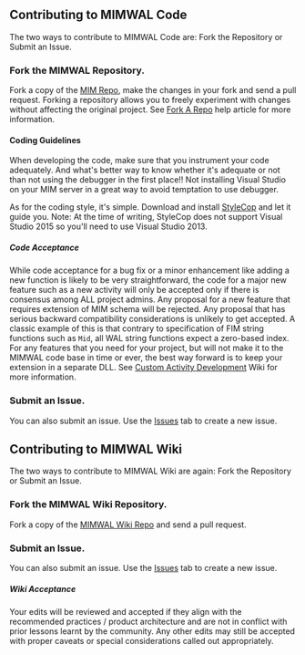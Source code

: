 ## Contributing to MIMWAL Code

The two ways to contribute to MIMWAL Code are: Fork the Repository or Submit an Issue.

### Fork the MIMWAL Repository.

Fork a copy of the [MIM Repo](https://github.com/Microsoft/MIMWAL), make the changes in your fork and send a pull request. Forking a repository allows you to freely experiment with changes without affecting the original project. See [Fork A Repo](https://help.github.com/articles/fork-a-repo/) help article for more information.

#### Coding Guidelines

When developing the code, make sure that you instrument your code adequately. And what's better way to know whether it's adequate or not than not using the debugger in the first place!! Not installing Visual Studio on your MIM server in a great way to avoid temptation to use debugger. 

As for the coding style, it's simple. Download and install [StyleCop](http://stylecop.codeplex.com/) and let it guide you. Note: At the time of writing, StyleCop does not support Visual Studio 2015 so you'll need to use Visual Studio 2013.

##### Code Acceptance

While code acceptance for a bug fix or a minor enhancement like adding a new function is likely to be very straightforward, the code for a major new feature such as a new activity will only be accepted only if there is consensus among ALL project admins. Any proposal for a new feature that requires extension of MIM schema will be rejected. Any proposal that has serious backward compatibility considerations is unlikely to get accepted. A classic example of this is that contrary to specification of FIM string functions such as `Mid`, all WAL string functions expect a zero-based index. For any features that you need for your project, but will not make it to the MIMWAL code base in time or ever, the best way forward is to keep your extension in a separate DLL. See [Custom Activity Development](https://github.com/Microsoft/MIMWAL/wiki/Custom-Activity-Development) Wiki for more information. 

### Submit an Issue.

You can also submit an issue. Use the [Issues](https://github.com/Microsoft/MIMWAL/issues) tab to create a new issue.


## Contributing to MIMWAL Wiki

The two ways to contribute to MIMWAL Wiki are again: Fork the Repository or Submit an Issue.

### Fork the MIMWAL Wiki Repository.

Fork a copy of the [MIMWAL Wiki Repo](https://github.com/Microsoft/MIMWAL/wiki) and send a pull request.

### Submit an Issue.

You can also submit an issue. Use the [Issues](https://github.com/Microsoft/MIMWAL/issues) tab to create a new issue.

##### Wiki Acceptance

Your edits will be reviewed and accepted if they align with the recommended practices / product architecture and are not in conflict with prior lessons learnt by the community. Any other edits may still be accepted with proper caveats or special considerations called out appropriately.
